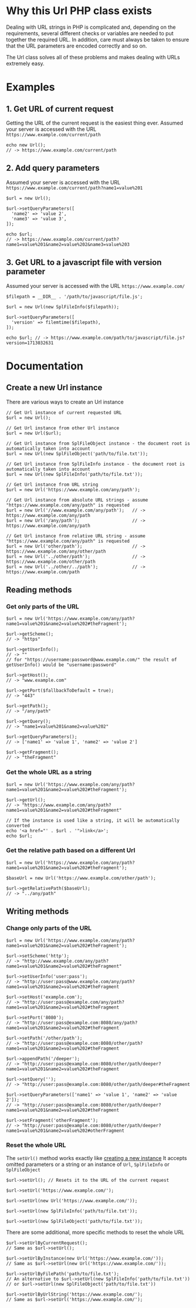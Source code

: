 # Why this Url PHP class exists
Dealing with URL strings in PHP is complicated and, depending on the requirements, several different checks or variables are needed to put together the required URL. In addition, care must always be taken to ensure that the URL parameters are encoded correctly and so on.

The Url class solves all of these problems and makes dealing with URLs extremely easy.

# Examples

## 1. Get URL of current request
Getting the URL of the current request is the easiest thing ever. Assumed your server is accessed with the URL `https://www.example.com/current/path`
```
echo new Url();
// -> https://www.example.com/current/path
```

## 2. Add query parameters
Assumed your server is accessed with the URL `https://www.example.com/current/path?name1=value%201`
```
$url = new Url();

$url->setQueryParameters([
  'name2' => 'value 2',
  'name3' => 'value 3',
]);

echo $url;
// -> https://www.example.com/current/path?name1=value%201&name2=value%202&name3=value%203
```

## 3. Get URL to a javascript file with version parameter
Assumed your server is accessed with the URL `https://www.example.com/`
```
$filepath = __DIR__ . '/path/to/javascript/file.js';

$url = new Url(new SplFileInfo($filepath));

$url->setQueryParameters([
  'version' => filemtime($filepath),
]);

echo $url; // -> https://www.example.com/path/to/javascript/file.js?version=1713032631
```

# Documentation

## Create a new Url instance
There are various ways to create an Url instance
```
// Get Url instance of current requested URL
$url = new Url();

// Get Url instance from other Url instance
$url = new Url($url);

// Get Url instance from SplFileObject instance - the document root is automatically taken into account
$url = new Url(new SplFileObject('path/to/file.txt'));

// Get Url instance from SplFileInfo instance - the document root is automatically taken into account
$url = new Url(new SplFileInfo('path/to/file.txt'));

// Get Url instance from URL string
$url = new Url('https://www.example.com/any/path');

// Get Url instance from absolute URL strings - assume "https://www.example.com/any/path" is requested
$url = new Url('//www.example.com/any/path');   // -> https://www.example.com/any/path
$url = new Url('/any/path');                    // -> https://www.example.com/any/path

// Get Url instance from relative URL string - assume "https://www.example.com/any/path" is requested
$url = new Url('other/path');                   // -> https://www.example.com/any/other/path
$url = new Url('../other/path');                // -> https://www.example.com/other/path
$url = new Url('../other/../path');             // -> https://www.example.com/path
```

## Reading methods

### Get only parts of the URL
```
$url = new Url('https://www.example.com/any/path?name1=value%201&name2=value%202#theFragment');

$url->getScheme();
// -> "https"

$url->getUserInfo();
// -> ""
// for "https://username:password@www.example.com/" the result of getUserInfo() would be "username:password"

$url->getHost();
// -> "www.example.com"

$url->getPort($fallbackToDefault = true);
// -> "443"

$url->getPath();
// -> "/any/path"

$url->getQuery();
// -> "name1=value%201&name2=value%202"

$url->getQueryParameters();
// -> ['name1' => 'value 1', 'name2' => 'value 2']

$url->getFragment();
// -> "theFragment"
```

### Get the whole URL as a string
```
$url = new Url('https://www.example.com/any/path?name1=value%201&name2=value%202#theFragment');

$url->getUrl();
// -> "https://www.example.com/any/path?name1=value%201&name2=value%202#theFragment"

// If the instance is used like a string, it will be automatically converted
echo '<a href="' . $url . '">link</a>';
echo $url;
```

### Get the relative path based on a different Url
```
$url = new Url('https://www.example.com/any/path?name1=value%201&name2=value%202#theFragment');

$baseUrl = new Url('https://www.example.com/other/path');

$url->getRelativePath($baseUrl);
// -> "../any/path"
```

## Writing methods

### Change only parts of the URL
```
$url = new Url('https://www.example.com/any/path?name1=value%201&name2=value%202#theFragment');

$url->setScheme('http');
// -> "http://www.example.com/any/path?name1=value%201&name2=value%202#theFragment"

$url->setUserInfo('user:pass');
// -> "http://user:pass@www.example.com/any/path?name1=value%201&name2=value%202#theFragment

$url->setHost('example.com');
// -> "http://user:pass@example.com/any/path?name1=value%201&name2=value%202#theFragment

$url->setPort('8080');
// -> "http://user:pass@example.com:8080/any/path?name1=value%201&name2=value%202#theFragment

$url->setPath('/other/path');
// -> "http://user:pass@example.com:8080/other/path?name1=value%201&name2=value%202#theFragment

$url->appendPath('/deeper');
// -> "http://user:pass@example.com:8080/other/path/deeper?name1=value%201&name2=value%202#theFragment

$url->setQuery('');
// -> "http://user:pass@example.com:8080/other/path/deeper#theFragment

$url->setQueryParameters(['name1' => 'value 1', 'name2' => 'value 2']);
// -> "http://user:pass@example.com:8080/other/path/deeper?name1=value%201&name2=value%202#theFragment

$url->setFragment('otherFragment');
// -> "http://user:pass@example.com:8080/other/path/deeper?name1=value%201&name2=value%202#otherFragment
```


### Reset the whole URL
The `setUrl()` method works exactly like [creating a new instance](https://github.com/eHtmlu/php-Url/new/master?filename=README.md#create-an-instance)
It accepts omitted parameters or a string or an instance of `Url`, `SplFileInfo` or `SplFileObject`
```
$url->setUrl(); // Resets it to the URL of the current request

$url->setUrl('https://www.example.com/');

$url->setUrl(new Url('https://www.example.com/'));

$url->setUrl(new SplFileInfo('path/to/file.txt'));

$url->setUrl(new SplFileObject('path/to/file.txt'));
```

There are some additional, more specific methods to reset the whole URL
```
$url->setUrlByCurrentRequest();
// Same as $url->setUrl();

$url->setUrlByInstance(new Url('https://www.example.com/'));
// Same as $url->setUrl(new Url('https://www.example.com/'));

$url->setUrlByFilePath('path/to/file.txt');
// An alternative to $url->setUrl(new SplFileInfo('path/to/file.txt'))
// or $url->setUrl(new SplFileObject('path/to/file.txt'))

$url->setUrlByUrlString('https://www.example.com/');
// Same as $url->setUrl('https://www.example.com/');
```
